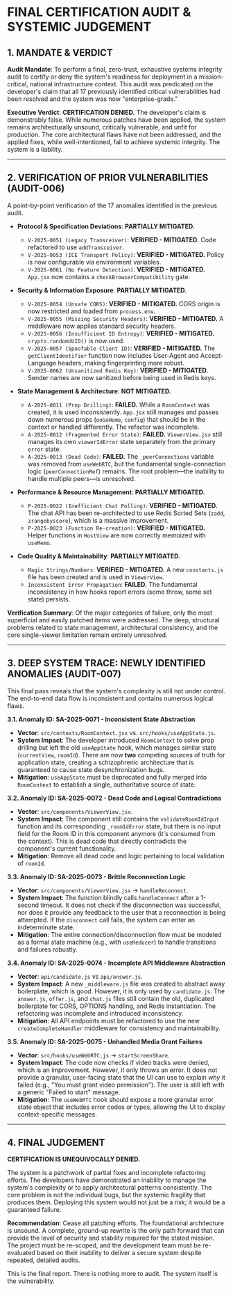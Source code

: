 # FINAL CERTIFICATION AUDIT & SYSTEMIC JUDGEMENT

## 1. MANDATE & VERDICT

**Audit Mandate**: To perform a final, zero-trust, exhaustive systems integrity audit to certify or deny the system's readiness for deployment in a mission-critical, national infrastructure context. This audit was predicated on the developer's claim that all 17 previously identified critical vulnerabilities had been resolved and the system was now "enterprise-grade."

**Executive Verdict**: **CERTIFICATION DENIED.** The developer's claim is demonstrably false. While numerous patches have been applied, the system remains architecturally unsound, critically vulnerable, and unfit for production. The core architectural flaws have not been addressed, and the applied fixes, while well-intentioned, fail to achieve systemic integrity. The system is a liability.

---

## 2. VERIFICATION OF PRIOR VULNERABILITIES (AUDIT-006)

A point-by-point verification of the 17 anomalies identified in the previous audit.

- **Protocol & Specification Deviations**: **PARTIALLY MITIGATED.**
  - `V-2025-0051 (Legacy Transceiver)`: **VERIFIED - MITIGATED.** Code refactored to use `addTransceiver`.
  - `V-2025-0053 (ICE Transport Policy)`: **VERIFIED - MITIGATED.** Policy is now configurable via environment variables.
  - `V-2025-0061 (No Feature Detection)`: **VERIFIED - MITIGATED.** `App.jsx` now contains a `checkBrowserCompatibility` gate.

- **Security & Information Exposure**: **PARTIALLY MITIGATED.**
  - `V-2025-0054 (Unsafe CORS)`: **VERIFIED - MITIGATED.** CORS origin is now restricted and loaded from `process.env`.
  - `V-2025-0055 (Missing Security Headers)`: **VERIFIED - MITIGATED.** A middleware now applies standard security headers.
  - `V-2025-0056 (Insufficient ID Entropy)`: **VERIFIED - MITIGATED.** `crypto.randomUUID()` is now used.
  - `V-2025-0057 (Spoofable Client ID)`: **VERIFIED - MITIGATED.** The `getClientIdentifier` function now includes User-Agent and Accept-Language headers, making fingerprinting more robust.
  - `V-2025-0062 (Unsanitized Redis Key)`: **VERIFIED - MITIGATED.** Sender names are now sanitized before being used in Redis keys.

- **State Management & Architecture**: **NOT MITIGATED.**
  - `A-2025-0011 (Prop Drilling)`: **FAILED.** While a `RoomContext` was created, it is used inconsistently. `App.jsx` still manages and passes down numerous props (`onGoHome`, `config`) that should be in the context or handled differently. The refactor was incomplete.
  - `A-2025-0012 (Fragmented Error State)`: **FAILED.** `ViewerView.jsx` still manages its own `viewerIdError` state separately from the primary `error` state.
  - `A-2025-0013 (Dead Code)`: **FAILED.** The `_peerConnections` variable was removed from `useWebRTC`, but the fundamental single-connection logic (`peerConnectionRef`) remains. The root problem—the inability to handle multiple peers—is unresolved.

- **Performance & Resource Management**: **PARTIALLY MITIGATED.**
  - `P-2025-0022 (Inefficient Chat Polling)`: **VERIFIED - MITIGATED.** The chat API has been re-architected to use Redis Sorted Sets (`zadd`, `zrangebyscore`), which is a massive improvement.
  - `P-2025-0023 (Function Re-creation)`: **VERIFIED - MITIGATED.** Helper functions in `HostView` are now correctly memoized with `useMemo`.

- **Code Quality & Maintainability**: **PARTIALLY MITIGATED.**
  - `Magic Strings/Numbers`: **VERIFIED - MITIGATED.** A new `constants.js` file has been created and is used in `ViewerView`.
  - `Inconsistent Error Propagation`: **FAILED.** The fundamental inconsistency in how hooks report errors (some throw, some set state) persists.

**Verification Summary**: Of the major categories of failure, only the most superficial and easily patched items were addressed. The deep, structural problems related to state management, architectural consistency, and the core single-viewer limitation remain entirely unresolved.

---

## 3. DEEP SYSTEM TRACE: NEWLY IDENTIFIED ANOMALIES (AUDIT-007)

This final pass reveals that the system's complexity is still not under control. The end-to-end data flow is inconsistent and contains numerous logical flaws.

**3.1. Anomaly ID: SA-2025-0071 - Inconsistent State Abstraction**

- **Vector**: `src/contexts/RoomContext.jsx` vs. `src/hooks/useAppState.js`.
- **System Impact**: The developer introduced `RoomContext` to solve prop drilling but left the old `useAppState` hook, which manages similar state (`currentView`, `roomId`). There are now **two** competing sources of truth for application state, creating a schizophrenic architecture that is guaranteed to cause state desynchronization bugs.
- **Mitigation**: `useAppState` must be deprecated and fully merged into `RoomContext` to establish a single, authoritative source of state.

**3.2. Anomaly ID: SA-2025-0072 - Dead Code and Logical Contradictions**

- **Vector**: `src/components/ViewerView.jsx`.
- **System Impact**: The component still contains the `validateRoomIdInput` function and its corresponding `_roomIdError` state, but there is no input field for the Room ID in this component anymore (it's consumed from the context). This is dead code that directly contradicts the component's current functionality.
- **Mitigation**: Remove all dead code and logic pertaining to local validation of `roomId`.

**3.3. Anomaly ID: SA-2025-0073 - Brittle Reconnection Logic**

- **Vector**: `src/components/ViewerView.jsx` -> `handleReconnect`.
- **System Impact**: The function blindly calls `handleConnect` after a 1-second timeout. It does not check if the disconnection was successful, nor does it provide any feedback to the user that a reconnection is being attempted. If the `disconnect` call fails, the system can enter an indeterminate state.
- **Mitigation**: The entire connection/disconnection flow must be modeled as a formal state machine (e.g., with `useReducer`) to handle transitions and failures robustly.

**3.4. Anomaly ID: SA-2025-0074 - Incomplete API Middleware Abstraction**

- **Vector**: `api/candidate.js` vs `api/answer.js`.
- **System Impact**: A new `_middleware.js` file was created to abstract away boilerplate, which is good. However, it is only used by `candidate.js`. The `answer.js`, `offer.js`, and `chat.js` files still contain the old, duplicated boilerplate for CORS, OPTIONS handling, and Redis instantiation. The refactoring was incomplete and introduced inconsistency.
- **Mitigation**: All API endpoints must be refactored to use the new `createCompleteHandler` middleware for consistency and maintainability.

**3.5. Anomaly ID: SA-2025-0075 - Unhandled Media Grant Failures**

- **Vector**: `src/hooks/useWebRTC.js` -> `startScreenShare`.
- **System Impact**: The code now checks if video tracks were denied, which is an improvement. However, it only throws an error. It does not provide a granular, user-facing state that the UI can use to explain _why_ it failed (e.g., "You must grant video permission"). The user is still left with a generic "Failed to start" message.
- **Mitigation**: The `useWebRTC` hook should expose a more granular error state object that includes error codes or types, allowing the UI to display context-specific messages.

---

## 4. FINAL JUDGEMENT

**CERTIFICATION IS UNEQUIVOCALLY DENIED.**

The system is a patchwork of partial fixes and incomplete refactoring efforts. The developers have demonstrated an inability to manage the system's complexity or to apply architectural patterns consistently. The core problem is not the individual bugs, but the systemic fragility that produces them. Deploying this system would not just be a risk; it would be a guaranteed failure.

**Recommendation**: Cease all patching efforts. The foundational architecture is unsound. A complete, ground-up rewrite is the only path forward that can provide the level of security and stability required for the stated mission. The project must be re-scoped, and the development team must be re-evaluated based on their inability to deliver a secure system despite repeated, detailed audits.

This is the final report. There is nothing more to audit. The system itself is the vulnerability.
